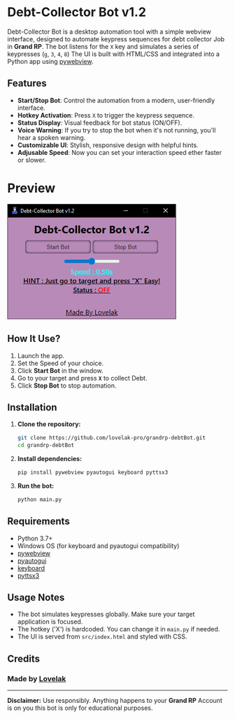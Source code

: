# Debt-Collector Bot v1.2

Debt-Collector Bot is a desktop automation tool with a simple webview interface, designed to automate keypress sequences for debt collector Job in **Grand RP**. The bot listens for the `X` key and simulates a series of keypresses (`g`, `3`, `4`, `8`) The UI is built with HTML/CSS and integrated into a Python app using [pywebview](https://pywebview.flowrl.com/).

## Features

- **Start/Stop Bot**: Control the automation from a modern, user-friendly interface.
- **Hotkey Activation**: Press `X` to trigger the keypress sequence.
- **Status Display**: Visual feedback for bot status (ON/OFF).
- **Voice Warning**: If you try to stop the bot when it's not running, you'll hear a spoken warning.
- **Customizable UI**: Stylish, responsive design with helpful hints.
- **Adjusable Speed**: Now you can set your interaction speed ether faster or slower.

# Preview

![image](src/preview_v1.2.png)

## How It Use?

1. Launch the app.
2. Set the Speed of your choice.
3. Click **Start Bot** in the window.
4. Go to your target and press **`X`** to collect Debt.
5. Click **Stop Bot** to stop automation.

## Installation

1. **Clone the repository:**
   ```sh
   git clone https://github.com/lovelak-pro/grandrp-debtBot.git
   cd grandrp-debtBot
   ```
2. **Install dependencies:**
   ```sh
   pip install pywebview pyautogui keyboard pyttsx3
   ```
3. **Run the bot:**
   ```sh
   python main.py
   ```

## Requirements

- Python 3.7+
- Windows OS (for keyboard and pyautogui compatibility)
- [pywebview](https://pywebview.flowrl.com/)
- [pyautogui](https://pyautogui.readthedocs.io/en/latest/)
- [keyboard](https://github.com/boppreh/keyboard)
- [pyttsx3](https://pyttsx3.readthedocs.io/en/latest/)

## Usage Notes

- The bot simulates keypresses globally. Make sure your target application is focused.
- The hotkey ('X') is hardcoded. You can change it in `main.py` if needed.
- The UI is served from `src/index.html` and styled with CSS.

## Credits

### Made by [Lovelak](https://lovelak.rf.gd)

---

**Disclaimer:** Use responsibly. Anything happens to your **Grand RP** Account is on you this bot is only for educational purposes.
